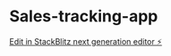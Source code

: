 # Sales-tracking-app

[Edit in StackBlitz next generation editor ⚡️](https://stackblitz.com/~/github.com/SudhaRatan/Sales-tracking-app)